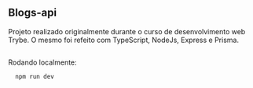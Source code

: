 
## Blogs-api
Projeto realizado originalmente durante o curso de desenvolvimento web Trybe.
O mesmo foi refeito com TypeScript, NodeJs, Express e Prisma.

##

Rodando localmente:

```bash
  npm run dev
```

